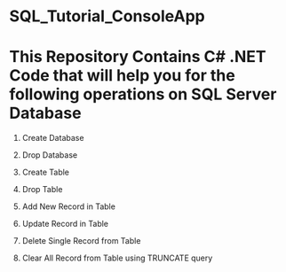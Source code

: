 # SQL_Tutorial_ConsoleApp


# This Repository Contains C# .NET Code that will help you for the following operations on SQL Server Database

1.	Create Database
2.	Drop Database

3.	Create Table
4.	Drop Table

5.	Add New Record in Table
6.	Update Record in Table
7.	Delete Single Record from Table
8.	Clear All Record from Table using TRUNCATE query